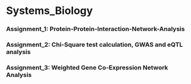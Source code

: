 # Systems_Biology

### Assignment_1: Protein-Protein-Interaction-Network-Analysis

### Assignment_2: Chi-Square test calculation, GWAS and eQTL analysis

### Assignment_3: Weighted Gene Co-Expression Network Analysis
